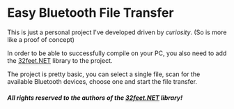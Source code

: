 # Easy Bluetooth File Transfer
This is just a personal project I've developed driven by *curiosity*. (So is more like a proof of concept)

In order to be able to successfully compile on your PC, you also need to add the [32feet.NET](https://www.nuget.org/packages/32feet.NET) library to the project.

The project is pretty basic, you can select a single file, scan for the available Bluetooth devices, choose one and start the file transfer.

##### All rights reserved to the authors of the [32feet.NET](https://github.com/inthehand/32feet) library!
